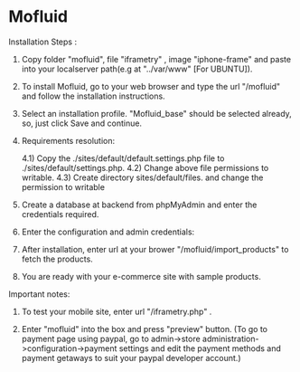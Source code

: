 Mofluid
=======

Installation Steps :

1) Copy folder "mofluid", file "iframetry" , image "iphone-frame" and paste into your localserver path(e.g at "../var/www" [For UBUNTU]).

2) To install Mofluid, go to your web browser and type the url "<hostname>/mofluid" and follow the installation instructions.

3) Select an installation profile. "Mofluid_base" should be selected already, so, just click Save and continue.


4) Requirements resolution:

     4.1) Copy the ./sites/default/default.settings.php file to ./sites/default/settings.php.
     4.2) Change above file permissions to writable.
     4.3) Create directory sites/default/files. and change the permission to writable

5) Create a database at backend from phpMyAdmin and enter the credentials required.

6) Enter the configuration and admin credentials:

7) After installation, enter url at your brower "<hostname>/mofluid/import_products" to fetch the products.

8) You are ready with your e-commerce site with sample products.

Important notes:

1) To test your mobile site, enter url "<hostname>/iframetry.php" .

2) Enter "mofluid" into the box and press "preview" button.
(To go to payment page using paypal, go to admin->store administration->configuration->payment settings 
and edit the payment methods and payment getaways to suit your paypal developer account.)

